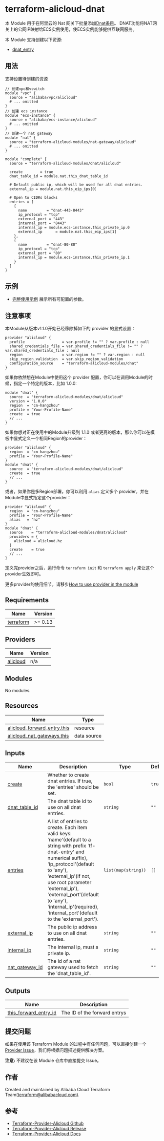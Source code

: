 terraform-alicloud-dnat
=======================

本 Module 用于在阿里云的 Nat 网关下批量添加[Dnat条目](https://www.alibabacloud.com/help/doc-detail/65170.htm)。
DNAT功能将NAT网关上的公网IP映射给ECS实例使用，使ECS实例能够提供互联网服务。

本 Module 支持创建以下资源:

* [dnat_entry](https://www.terraform.io/docs/providers/alicloud/r/forward_entry.html)

## 用法

支持设置待创建的资源
```hcl
// 创建vpc和vswitch
module "vpc" {
  source = "alibaba/vpc/alicloud"
  # ... omitted
}
// 创建 ecs instance
module "ecs-instance" {
  source = "alibaba/ecs-instance/alicloud"
  # ... omitted
}
// 创建一个 nat gateway
module "nat" {
  source = "terraform-alicloud-modules/nat-gateway/alicloud"
  # ... omitted
}

module "complete" {
  source = "terraform-alicloud-modules/dnat/alicloud"

  create        = true
  dnat_table_id = module.nat.this_dnat_table_id

  # Default public ip, which will be used for all dnat entries.
  external_ip = module.nat.this_eip_ips[0]

  # Open to CIDRs blocks
  entries = [
    {
      name         = "dnat-443-8443"
      ip_protocol = "tcp"
      external_port = "443"
      internal_port = "8443"
      internal_ip = module.ecs-instance.this_private_ip.0
      external_ip      = module.nat.this_eip_ips[1]
    },
    {
      name         = "dnat-80-80"
      ip_protocol = "tcp"
      external_port = "80"
      internal_ip = module.ecs-instance.this_private_ip.1
    }
  ]
}
```

## 示例

* [完整使用示例](https://github.com/terraform-alicloud-modules/terraform-alicloud-dnat/tree/master/examples/complete) 展示所有可配置的参数。

## 注意事项
本Module从版本v1.1.0开始已经移除掉如下的 provider 的显式设置：

```hcl
provider "alicloud" {
  profile                 = var.profile != "" ? var.profile : null
  shared_credentials_file = var.shared_credentials_file != "" ? var.shared_credentials_file : null
  region                  = var.region != "" ? var.region : null
  skip_region_validation  = var.skip_region_validation
  configuration_source    = "terraform-alicloud-modules/dnat"
}
```

如果你依然想在Module中使用这个 provider 配置，你可以在调用Module的时候，指定一个特定的版本，比如 1.0.0:

```hcl
module "dnat" {
  source  = "terraform-alicloud-modules/dnat/alicloud"
  version = "1.0.0"
  region  = "cn-hangzhou"
  profile = "Your-Profile-Name"
  create  = true
  // ...
}
```

如果你想对正在使用中的Module升级到 1.1.0 或者更高的版本，那么你可以在模板中显式定义一个相同Region的provider：
```hcl
provider "alicloud" {
  region  = "cn-hangzhou"
  profile = "Your-Profile-Name"
}
module "dnat" {
  source  = "terraform-alicloud-modules/dnat/alicloud"
  create  = true
  // ...
}
```
或者，如果你是多Region部署，你可以利用 `alias` 定义多个 provider，并在Module中显式指定这个provider：

```hcl
provider "alicloud" {
  region  = "cn-hangzhou"
  profile = "Your-Profile-Name"
  alias   = "hz"
}
module "dnat" {
  source    = "terraform-alicloud-modules/dnat/alicloud"
  providers = {
    alicloud = alicloud.hz
  }
  create    = true
  // ...
}
```

定义完provider之后，运行命令 `terraform init` 和 `terraform apply` 来让这个provider生效即可。

更多provider的使用细节，请移步[How to use provider in the module](https://www.terraform.io/docs/language/modules/develop/providers.html#passing-providers-explicitly)

<!-- BEGIN_TF_DOCS -->
## Requirements

| Name | Version |
|------|---------|
| <a name="requirement_terraform"></a> [terraform](#requirement\_terraform) | >= 0.13 |

## Providers

| Name | Version |
|------|---------|
| <a name="provider_alicloud"></a> [alicloud](#provider\_alicloud) | n/a |

## Modules

No modules.

## Resources

| Name | Type |
|------|------|
| [alicloud_forward_entry.this](https://registry.terraform.io/providers/hashicorp/alicloud/latest/docs/resources/forward_entry) | resource |
| [alicloud_nat_gateways.this](https://registry.terraform.io/providers/hashicorp/alicloud/latest/docs/data-sources/nat_gateways) | data source |

## Inputs

| Name | Description | Type | Default | Required |
|------|-------------|------|---------|:--------:|
| <a name="input_create"></a> [create](#input\_create) | Whether to create dnat entries. If true, the 'entries' should be set. | `bool` | `true` | no |
| <a name="input_dnat_table_id"></a> [dnat\_table\_id](#input\_dnat\_table\_id) | The dnat table id to use on all dnat entries. | `string` | `""` | no |
| <a name="input_entries"></a> [entries](#input\_entries) | A list of entries to create. Each item valid keys: 'name'(default to a string with prefix 'tf-dnat-entry' and numerical suffix), 'ip\_protocol'(default to 'any'), 'external\_ip'(if not, use root parameter 'external\_ip'), 'external\_port'(default to 'any'), 'internal\_ip'(required), 'internal\_port'(default to the 'external\_port'). | `list(map(string))` | `[]` | no |
| <a name="input_external_ip"></a> [external\_ip](#input\_external\_ip) | The public ip address to use on all dnat entries. | `string` | `""` | no |
| <a name="input_internal_ip"></a> [internal\_ip](#input\_internal\_ip) | The internal ip, must a private ip. | `string` | `""` | no |
| <a name="input_nat_gateway_id"></a> [nat\_gateway\_id](#input\_nat\_gateway\_id) | The id of a nat gateway used to fetch the 'dnat\_table\_id'. | `string` | `""` | no |

## Outputs

| Name | Description |
|------|-------------|
| <a name="output_this_forward_entry_id"></a> [this\_forward\_entry\_id](#output\_this\_forward\_entry\_id) | The ID of the forward entrys |
<!-- END_TF_DOCS -->

提交问题
-------
如果在使用该 Terraform Module 的过程中有任何问题，可以直接创建一个 [Provider Issue](https://github.com/terraform-providers/terraform-provider-alicloud/issues/new)，我们将根据问题描述提供解决方案。

**注意:** 不建议在该 Module 仓库中直接提交 Issue。

作者
-------
Created and maintained by Alibaba Cloud Terraform Team(terraform@alibabacloud.com).

参考
---------
* [Terraform-Provider-Alicloud Github](https://github.com/terraform-providers/terraform-provider-alicloud)
* [Terraform-Provider-Alicloud Release](https://releases.hashicorp.com/terraform-provider-alicloud/)
* [Terraform-Provider-Alicloud Docs](https://www.terraform.io/docs/providers/alicloud/index.html)